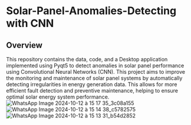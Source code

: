 # Solar-Panel-Anomalies-Detecting with CNN

## Overview

This repository contains the data, code, and a Desktop application implemented using Pyqt5 to detect anomalies in solar panel performance using Convolutional Neural Networks (CNN). This project aims to improve the monitoring and maintenance of solar panel systems by automatically detecting irregularities in energy generation data. This allows for more efficient fault detection and preventive maintenance, helping to ensure optimal solar energy system performance.
![WhatsApp Image 2024-10-12 à 15 17 35_3c08a155](https://github.com/user-attachments/assets/6a0e322f-5617-4af3-89c8-60b432fdf39e)
![WhatsApp Image 2024-10-12 à 15 14 38_c5782575](https://github.com/user-attachments/assets/0840ea73-4ab0-4d4e-9513-cef4f005b145)
![WhatsApp Image 2024-10-12 à 15 13 31_b54d2852](https://github.com/user-attachments/assets/357d055a-b20c-4365-a278-22079a025b5b)
